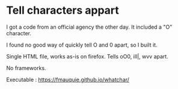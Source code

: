 Tell characters appart
======================

I got a code from an official agency the other day. It included a "O" character.

I found no good way of quickly tell O and 0 apart, so I built it.

Single HTML file, works as-is on firefox. Tells oO0, iIl|, wvv apart.

No frameworks.

Executable : https://fmauquie.github.io/whatchar/
